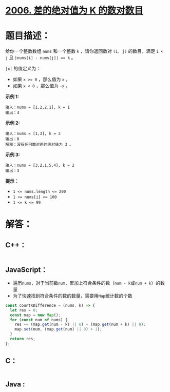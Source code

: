 # [2006. 差的绝对值为 K 的数对数目](https://leetcode-cn.com/problems/count-number-of-pairs-with-absolute-difference-k/)

# 题目描述：

给你一个整数数组 `nums` 和一个整数 `k` ，请你返回数对 `(i, j)` 的数目，满足 `i < j` 且 `|nums[i] - nums[j]| == k` 。

`|x|` 的值定义为：

- 如果 `x >= 0` ，那么值为 `x` 。
- 如果 `x < 0` ，那么值为 `-x` 。



**示例 1:**

```
输入：nums = [1,2,2,1], k = 1
输出：4
```


**示例 2:**

```
输入：nums = [1,3], k = 3
输出：0
解释：没有任何数对差的绝对值为 3 。
```

**示例 3:**

```
输入：nums = [3,2,1,5,4], k = 2
输出：3
```

**提示：**

- `1 <= nums.length <= 200`
- `1 <= nums[i] <= 100`
- `1 <= k <= 99`


# 解答：

## C++：

```cpp

```

## JavaScript：

- 遍历`nums`，对于当前数`num`，累加上符合条件的数（`num - k`或`num + k`）的数量
- 为了快速找到符合条件的数的数量，需要用`Map`统计数的个数

```javascript
const countKDifference = (nums, k) => {
  let res = 0;
  const map = new Map();
  for (const num of nums) {
    res += (map.get(num - k) || 0) + (map.get(num + k) || 0);
    map.set(num, (map.get(num) || 0) + 1);
  }
  return res;
};
```

## C：

```c

```

## Java :

```java

```

